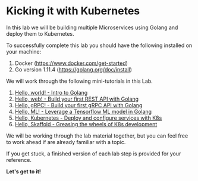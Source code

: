 # Kicking it with Kubernetes

In this lab we will be building multiple Microservices using Golang and deploy them to Kubernetes.

To successfully complete this lab you should have the following installed on your machine:
1. Docker  (https://www.docker.com/get-started)
2. Go version 1.11.4 (https://golang.org/doc/install)

We will work through the following mini-tutorials in this Lab.

1. [Hello, world! - Intro to Golang](1-helloworld)
2. [Hello, web! - Build your first REST API with Golang](2-helloweb/README.md)
3. [Hello, gRPC! - Build your first gRPC API with Golang](3-hellogrpc/README.md)
4. [Hello, ML! - Leverage a Tensorflow ML model in Golang](4-helloml/README.md)
5. [Hello, Kubernetes - Deploy and configure services with K8s](5-hellok8s/README.md)
6. [Hello, Skaffold - Greasing the wheels of K8s development](6-helloskaffold/README.md)

We will be working through the lab material together, but you can feel free to work ahead if are already familiar with a topic.

If you get stuck, a finished version of each lab step is provided for your reference.

<b>Let's get to it!</b>

